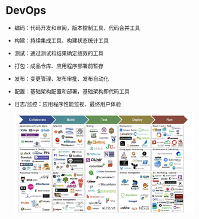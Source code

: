 # DevOps

- 编码：代码开发和审阅，版本控制工具、代码合并工具

- 构建：持续集成工具、构建状态统计工具

- 测试：通过测试和结果确定绩效的工具

- 打包：成品仓库、应用程序部署前暂存

- 发布：变更管理、发布审批、发布自动化

- 配置：基础架构配置和部署，基础架构即代码工具

- 日志/监控：应用程序性能监视、最终用户体验

  ![DevOps-2](./images/DevOps.jpg)
